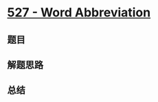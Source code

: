 # [527 - Word Abbreviation](https://leetcode.com/problems/word-abbreviation/)

## 题目


## 解题思路


## 总结


